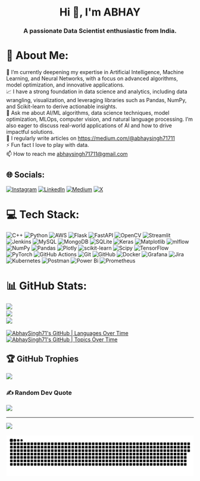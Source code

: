 <h1 align="center">Hi 👋, I'm ABHAY</h1>
<h3 align="center">A passionate Data Scientist enthusiastic from India.</h3>

# 💫 About Me:
🌱 I’m currently deepening my expertise in Artificial Intelligence, Machine Learning, and Neural Networks, with a focus on advanced algorithms, model optimization, and innovative applications.<br>📈 I have a strong foundation in data science and analytics, including data wrangling, visualization, and leveraging libraries such as Pandas, NumPy, and Scikit-learn to derive actionable insights.<br>💬 Ask me about AI/ML algorithms, data science techniques, model optimization, MLOps, computer vision, and natural language processing. I’m also eager to discuss real-world applications of AI and how to drive impactful solutions.<br>📝 I regularly write articles on https://medium.com/@abhaysingh71711<br>⚡ Fun fact I love to play with data.<br>📫 How to reach me abhaysingh71711@gmail.com


## 🌐 Socials:
[![Instagram](https://img.shields.io/badge/Instagram-%23E4405F.svg?logo=Instagram&logoColor=white)](https://instagram.com/ezatom__) [![LinkedIn](https://img.shields.io/badge/LinkedIn-%230077B5.svg?logo=linkedin&logoColor=white)](https://linkedin.com/in/abhay-singh-050a5b293) [![Medium](https://img.shields.io/badge/Medium-12100E?logo=medium&logoColor=white)](https://medium.com/@@abhaysingh71711) [![X](https://img.shields.io/badge/X-black.svg?logo=X&logoColor=white)](https://x.com/@abhaysingh71711) 

# 💻 Tech Stack:
![C++](https://img.shields.io/badge/c++-%2300599C.svg?style=for-the-badge&logo=c%2B%2B&logoColor=white) ![Python](https://img.shields.io/badge/python-3670A0?style=for-the-badge&logo=python&logoColor=ffdd54) ![AWS](https://img.shields.io/badge/AWS-%23FF9900.svg?style=for-the-badge&logo=amazon-aws&logoColor=white) ![Flask](https://img.shields.io/badge/flask-%23000.svg?style=for-the-badge&logo=flask&logoColor=white) ![FastAPI](https://img.shields.io/badge/FastAPI-005571?style=for-the-badge&logo=fastapi) ![OpenCV](https://img.shields.io/badge/opencv-%23white.svg?style=for-the-badge&logo=opencv&logoColor=white) ![Streamlit](https://img.shields.io/badge/Streamlit-%23FE4B4B.svg?style=for-the-badge&logo=streamlit&logoColor=white) ![Jenkins](https://img.shields.io/badge/jenkins-%232C5263.svg?style=for-the-badge&logo=jenkins&logoColor=white) ![MySQL](https://img.shields.io/badge/mysql-4479A1.svg?style=for-the-badge&logo=mysql&logoColor=white) ![MongoDB](https://img.shields.io/badge/MongoDB-%234ea94b.svg?style=for-the-badge&logo=mongodb&logoColor=white) ![SQLite](https://img.shields.io/badge/sqlite-%2307405e.svg?style=for-the-badge&logo=sqlite&logoColor=white) ![Keras](https://img.shields.io/badge/Keras-%23D00000.svg?style=for-the-badge&logo=Keras&logoColor=white) ![Matplotlib](https://img.shields.io/badge/Matplotlib-%23ffffff.svg?style=for-the-badge&logo=Matplotlib&logoColor=black) ![mlflow](https://img.shields.io/badge/mlflow-%23d9ead3.svg?style=for-the-badge&logo=numpy&logoColor=blue) ![NumPy](https://img.shields.io/badge/numpy-%23013243.svg?style=for-the-badge&logo=numpy&logoColor=white) ![Pandas](https://img.shields.io/badge/pandas-%23150458.svg?style=for-the-badge&logo=pandas&logoColor=white) ![Plotly](https://img.shields.io/badge/Plotly-%233F4F75.svg?style=for-the-badge&logo=plotly&logoColor=white) ![scikit-learn](https://img.shields.io/badge/scikit--learn-%23F7931E.svg?style=for-the-badge&logo=scikit-learn&logoColor=white) ![Scipy](https://img.shields.io/badge/SciPy-%230C55A5.svg?style=for-the-badge&logo=scipy&logoColor=%white) ![TensorFlow](https://img.shields.io/badge/TensorFlow-%23FF6F00.svg?style=for-the-badge&logo=TensorFlow&logoColor=white) ![PyTorch](https://img.shields.io/badge/PyTorch-%23EE4C2C.svg?style=for-the-badge&logo=PyTorch&logoColor=white) ![GitHub Actions](https://img.shields.io/badge/github%20actions-%232671E5.svg?style=for-the-badge&logo=githubactions&logoColor=white) ![Git](https://img.shields.io/badge/git-%23F05033.svg?style=for-the-badge&logo=git&logoColor=white) ![GitHub](https://img.shields.io/badge/github-%23121011.svg?style=for-the-badge&logo=github&logoColor=white) ![Docker](https://img.shields.io/badge/docker-%230db7ed.svg?style=for-the-badge&logo=docker&logoColor=white) ![Grafana](https://img.shields.io/badge/grafana-%23F46800.svg?style=for-the-badge&logo=grafana&logoColor=white) ![Jira](https://img.shields.io/badge/jira-%230A0FFF.svg?style=for-the-badge&logo=jira&logoColor=white) ![Kubernetes](https://img.shields.io/badge/kubernetes-%23326ce5.svg?style=for-the-badge&logo=kubernetes&logoColor=white) ![Postman](https://img.shields.io/badge/Postman-FF6C37?style=for-the-badge&logo=postman&logoColor=white) ![Power Bi](https://img.shields.io/badge/power_bi-F2C811?style=for-the-badge&logo=powerbi&logoColor=black) ![Prometheus](https://img.shields.io/badge/Prometheus-E6522C?style=for-the-badge&logo=Prometheus&logoColor=white)
# 📊 GitHub Stats:
![](https://github-readme-stats.vercel.app/api?username=abhaysingh71&theme=tokyonight&hide_border=true&include_all_commits=false&count_private=false)<br/>
![](https://github-readme-streak-stats.herokuapp.com/?user=abhaysingh71&theme=tokyonight&hide_border=true)<br/>
![](https://github-readme-stats.vercel.app/api/top-langs/?username=abhaysingh71&theme=tokyonight&hide_border=true&include_all_commits=false&count_private=false&layout=compact)

<a href="https://quira.sh?utm_source=widgets&utm_campaign=AbhaySingh71">
  <img src="https://stats.quira.sh/AbhaySingh71/languages-over-time?theme=dark" alt="AbhaySingh71's GitHub | Languages Over Time" width="500">
</a>


<a href="https://quira.sh?utm_source=widgets&utm_campaign=AbhaySingh71">
  <img src="https://stats.quira.sh/AbhaySingh71/topics-over-time?theme=dark" alt="AbhaySingh71's GitHub | Topics Over Time" width="500">
</a>

## 🏆 GitHub Trophies
![](https://github-profile-trophy.vercel.app/?username=abhaysingh71&theme=radical&no-frame=true&no-bg=true&margin-w=4)

### ✍️ Random Dev Quote
![](https://quotes-github-readme.vercel.app/api?type=horizontal&theme=tokyonight)

---
[![](https://visitcount.itsvg.in/api?id=abhaysingh71&icon=0&color=8)](https://visitcount.itsvg.in)

<!-- Proudly created with GPRM ( https://gprm.itsvg.in ) -->

![snake gif](https://github.com/abhaysingh71/abhaysingh71/blob/output/github-snake-dark.svg)
